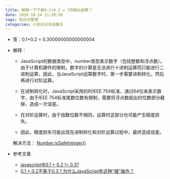 ```yaml
---
title: 解释一下下面0.1+0.2 = ?的输出结果？
date: 2018-10-14 11:20:58
tags: 知识点整理
categories: 小知识点总结备忘
---
```

 - 答：0.1+0.2 = 0.30000000000000004

 - 解释：

    - JavaScript的数据类型中，number类型表示数字（包括整数和浮点数）。由于计算机硬件的限制，数字的计算是无法进行十进制运算而只能进行二进制运算，因此，当JavaScript运算数字时，第一步需要进制转化，然后再进行对阶运算。

    - 在进制转化时，JavaScript采用的时IEEE 754标准，通过64位来表示数字，由于IEEE 754标准尾数位数有限制，需要将浮点数超出的位数部分截掉，造成一次误差。

    - 在对阶运算时，由于指数位数不相同，运算时这部分也可能产生精度损失。
    - 因此，精度损失可能出现在进制转化和对阶运算过程中，最终造成误差。
    <!-- more -->

    解决方法：
    [Number.isSafeInteger()](https://developer.mozilla.org/zh-CN/docs/Web/JavaScript/Reference/Global_Objects/Number/isSafeInteger)

 - 参考文章

    - [javascript中0.1 + 0.2 != 0.3?](https://segmentfault.com/a/1190000007251010)
    - [0.1 + 0.2不等于0.3？为什么JavaScript有这种“骚”操作？](https://www.qdskill.com/javascript/8542.html)